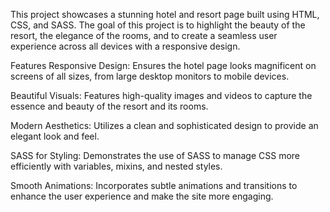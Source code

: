 This project showcases a stunning hotel and resort page built using HTML, CSS, and SASS. The goal of this project is to highlight the beauty of the resort, the elegance of the rooms, and to create a seamless user experience across all devices with a responsive design.

Features
Responsive Design: Ensures the hotel page looks magnificent on screens of all sizes, from large desktop monitors to mobile devices.

Beautiful Visuals: Features high-quality images and videos to capture the essence and beauty of the resort and its rooms.

Modern Aesthetics: Utilizes a clean and sophisticated design to provide an elegant look and feel.

SASS for Styling: Demonstrates the use of SASS to manage CSS more efficiently with variables, mixins, and nested styles.

Smooth Animations: Incorporates subtle animations and transitions to enhance the user experience and make the site more engaging.
